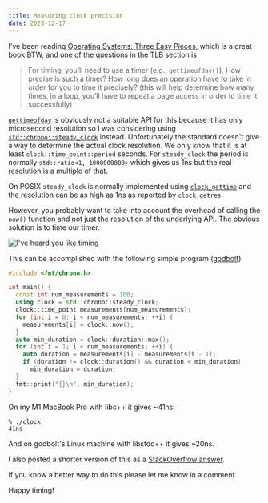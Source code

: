 ```yaml
---
title: Measuring clock precision
date: 2023-12-17
---
```


I've been reading [Operating Systems: Three Easy Pieces][1], which is a great
book BTW, and one of the questions in the TLB section is

[1]: https://pages.cs.wisc.edu/~remzi/OSTEP/

> For timing, you’ll need to use a timer (e.g., `gettimeofday()`).
> How precise is such a timer? How long does an operation have to take
> in order for you to time it precisely? (this will help determine how
> many times, in a loop, you’ll have to repeat a page access
> in order to time it successfully)

[`gettimeofday`][2] is obviously not a suitable API for this because
it has only microsecond resolution so I was considering using
[`std::chrono::steady_clock`][3] instead. Unfortunately the standard
doesn't give a way to determine the actual clock resolution. We only know
that it is at least `clock::time_point::period` seconds. For `steady_clock`
the period is normally `std::ratio<1, 1000000000>` which gives us 1ns but
the real resolution is a multiple of that.

[2]: https://man7.org/linux/man-pages/man2/gettimeofday.2.html
[3]: https://en.cppreference.com/w/cpp/chrono/steady_clock

On POSIX `steady_clock` is normally implemented using [`clock_gettime`][4]
and the resolution can be as high as 1ns as reported by `clock_getres`.

[4]: https://pubs.opengroup.org/onlinepubs/000095399/functions/clock_gettime.html

However, you probably want to take into account the overhead of calling the
`now()` function and not just the resolution of the underlying API. The obvious
solution is to time our timer.

![I've heard you like timing](/img/yodawg.jpg)

This can be accomplished with the following simple program ([godbolt][5]):

[5]: https://www.godbolt.org/z/Kz54shnE4

```c++
#include <fmt/chrono.h>

int main() {
  const int num_measurements = 100;
  using clock = std::chrono::steady_clock;
  clock::time_point measurements[num_measurements];
  for (int i = 0; i < num_measurements; ++i) {
    measurements[i] = clock::now();
  }
  auto min_duration = clock::duration::max();
  for (int i = 1; i < num_measurements; ++i) {
    auto duration = measurements[i] - measurements[i - 1];
    if (duration != clock::duration() && duration < min_duration)
      min_duration = duration;
  }
  fmt::print("{}\n", min_duration);
}
```

On my M1 MacBook Pro with libc++ it gives ~41ns:

```
% ./clock
41ns
```

And on godbolt's Linux machine with libstdc++ it gives ~20ns.

I also posted a shorter version of this as a [StackOverflow answer][6].

[6]: https://stackoverflow.com/a/77675880/471164

If you know a better way to do this please let me know in a comment.

Happy timing!